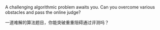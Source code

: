A challenging algorithmic problem awaits you. Can you overcome various obstacles and pass the online judge?

一道难解的算法题目，你能突破重重阻碍通过评测吗？
